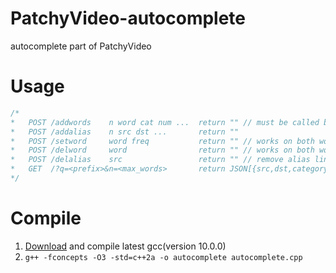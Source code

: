 # PatchyVideo-autocomplete
autocomplete part of PatchyVideo
# Usage
```C++
/*
*   POST /addwords    n word cat num ...  return "" // must be called before POST /bulkalias
*   POST /addalias    n src dst ...       return ""
*   POST /setword     word freq           return "" // works on both word/alias
*   POST /delword     word                return "" // works on both word/alias
*   POST /delalias    src                 return "" // remove alias link, not deleting
*   GET  /?q=<prefix>&n=<max_words>       return JSON[{src,dst,category,freq},...]
*/
  ```
# Compile
1. [Download](https://github.com/gcc-mirror/gcc) and compile latest gcc(version 10.0.0)
2. ```g++ -fconcepts -O3 -std=c++2a -o autocomplete autocomplete.cpp```

